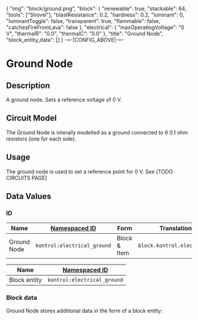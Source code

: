 {
    "img": "block/ground.png",
    "block": {
        "renewable": true,
        "stackable": 64,
        "tools": ["Shovel"],
        "blastResistance": 0.2,
        "hardness": 0.2,
        "luminant": 0,
        "luminantToggle": false,
        "transparent": true,
        "flammable": false,
        "catchesFireFromLava": false
    },
    "electrical": {
        "maxOperatingVoltage": "0 V",
        "thermalR": "0.0",
        "thermalC": "0.0"
    },
    "title": "Ground Node",
    "block_entity_data": []
}
-=-|CONFIG_ABOVE|-=-


# Ground Node

<ModInfoCard :img="img" :blockData="block" :electricalData="electrical" :title="title" />


## Description

A ground node. Sets a reference voltage of 0 V.


## Circuit Model

<WikiImage caption="Ground internal circuit model" src="/img/circuit/ground_node.png" :float="false" />

The Ground Node is interally modelled as a ground connected to 6 0.1 ohm resistors (one for each side).

## Usage

The ground node is used to set a reference point for 0 V. See [TODO CIRCUITS PAGE]


## Data Values

### ID
| Name | [Namespaced ID](https://minecraft.fandom.com/wiki/Namespaced_ID) | Form | Translation Key |
| --- | --- | --- | --- |
| Ground Node | `kontrol:electrical_ground` | Block & Item | `block.kontrol.electrical_node` |

| Name | [Namespaced ID](https://minecraft.fandom.com/wiki/Namespaced_ID) |
| --- | --- |
| Block entity | `kontrol:electrical_ground` |


### Block data

Ground Node stores additional data in the form of a block entity:

<WikiTree icon="nbt/compound.png" :data="block_entity_data" :inherit="['electricalBlockEntity']" title="<b>Block entity data</b>" />
